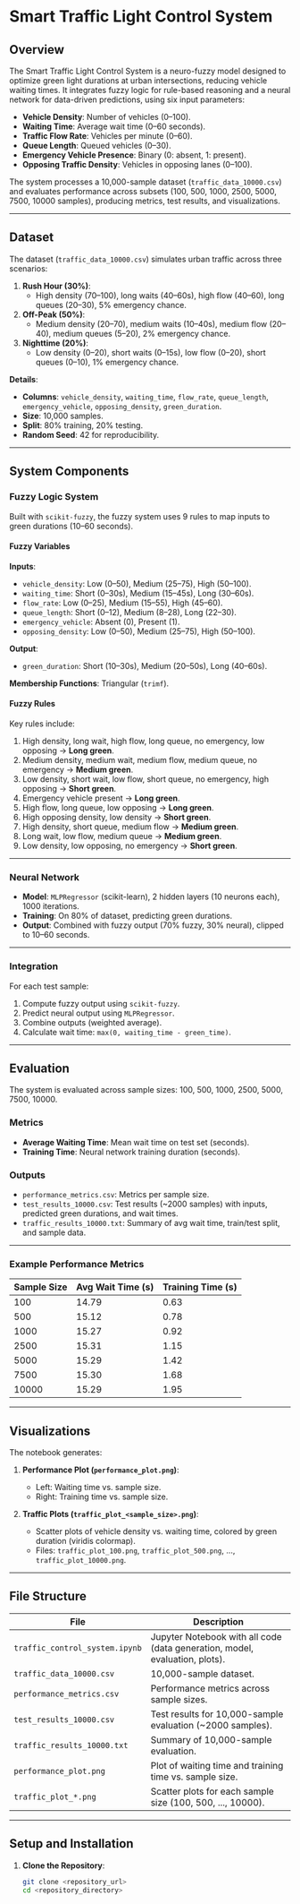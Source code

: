 # Smart Traffic Light Control System

## Overview

The Smart Traffic Light Control System is a neuro-fuzzy model designed to optimize green light durations at urban intersections, reducing vehicle waiting times. It integrates fuzzy logic for rule-based reasoning and a neural network for data-driven predictions, using six input parameters:

- **Vehicle Density**: Number of vehicles (0–100).
- **Waiting Time**: Average wait time (0–60 seconds).
- **Traffic Flow Rate**: Vehicles per minute (0–60).
- **Queue Length**: Queued vehicles (0–30).
- **Emergency Vehicle Presence**: Binary (0: absent, 1: present).
- **Opposing Traffic Density**: Vehicles in opposing lanes (0–100).

The system processes a 10,000-sample dataset (`traffic_data_10000.csv`) and evaluates performance across subsets (100, 500, 1000, 2500, 5000, 7500, 10000 samples), producing metrics, test results, and visualizations.

---

## Dataset

The dataset (`traffic_data_10000.csv`) simulates urban traffic across three scenarios:

1. **Rush Hour (30%)**:
   - High density (70–100), long waits (40–60s), high flow (40–60), long queues (20–30), 5% emergency chance.
2. **Off-Peak (50%)**:
   - Medium density (20–70), medium waits (10–40s), medium flow (20–40), medium queues (5–20), 2% emergency chance.
3. **Nighttime (20%)**:
   - Low density (0–20), short waits (0–15s), low flow (0–20), short queues (0–10), 1% emergency chance.

**Details**:

- **Columns**: `vehicle_density`, `waiting_time`, `flow_rate`, `queue_length`, `emergency_vehicle`, `opposing_density`, `green_duration`.
- **Size**: 10,000 samples.
- **Split**: 80% training, 20% testing.
- **Random Seed**: 42 for reproducibility.

---

## System Components

### Fuzzy Logic System

Built with `scikit-fuzzy`, the fuzzy system uses 9 rules to map inputs to green durations (10–60 seconds).

#### Fuzzy Variables

**Inputs**:

- `vehicle_density`: Low (0–50), Medium (25–75), High (50–100).
- `waiting_time`: Short (0–30s), Medium (15–45s), Long (30–60s).
- `flow_rate`: Low (0–25), Medium (15–55), High (45–60).
- `queue_length`: Short (0–12), Medium (8–28), Long (22–30).
- `emergency_vehicle`: Absent (0), Present (1).
- `opposing_density`: Low (0–50), Medium (25–75), High (50–100).

**Output**:

- `green_duration`: Short (10–30s), Medium (20–50s), Long (40–60s).

**Membership Functions**: Triangular (`trimf`).

#### Fuzzy Rules

Key rules include:

1. High density, long wait, high flow, long queue, no emergency, low opposing → **Long green**.
2. Medium density, medium wait, medium flow, medium queue, no emergency → **Medium green**.
3. Low density, short wait, low flow, short queue, no emergency, high opposing → **Short green**.
4. Emergency vehicle present → **Long green**.
5. High flow, long queue, low opposing → **Long green**.
6. High opposing density, low density → **Short green**.
7. High density, short queue, medium flow → **Medium green**.
8. Long wait, low flow, medium queue → **Medium green**.
9. Low density, low opposing, no emergency → **Short green**.

---

### Neural Network

- **Model**: `MLPRegressor` (scikit-learn), 2 hidden layers (10 neurons each), 1000 iterations.
- **Training**: On 80% of dataset, predicting green durations.
- **Output**: Combined with fuzzy output (70% fuzzy, 30% neural), clipped to 10–60 seconds.

---

### Integration

For each test sample:

1. Compute fuzzy output using `scikit-fuzzy`.
2. Predict neural output using `MLPRegressor`.
3. Combine outputs (weighted average).
4. Calculate wait time: `max(0, waiting_time - green_time)`.

---

## Evaluation

The system is evaluated across sample sizes: 100, 500, 1000, 2500, 5000, 7500, 10000.

### Metrics

- **Average Waiting Time**: Mean wait time on test set (seconds).
- **Training Time**: Neural network training duration (seconds).

### Outputs

- `performance_metrics.csv`: Metrics per sample size.
- `test_results_10000.csv`: Test results (~2000 samples) with inputs, predicted green durations, and wait times.
- `traffic_results_10000.txt`: Summary of avg wait time, train/test split, and sample data.

---

### Example Performance Metrics

| Sample Size | Avg Wait Time (s) | Training Time (s) |
|-------------|-------------------|-------------------|
| 100         | 14.79            | 0.63              |
| 500         | 15.12            | 0.78              |
| 1000        | 15.27            | 0.92              |
| 2500        | 15.31            | 1.15              |
| 5000        | 15.29            | 1.42              |
| 7500        | 15.30            | 1.68              |
| 10000       | 15.29            | 1.95              |

---

## Visualizations

The notebook generates:

1. **Performance Plot (`performance_plot.png`)**:
   - Left: Waiting time vs. sample size.
   - Right: Training time vs. sample size.

2. **Traffic Plots (`traffic_plot_<sample_size>.png`)**:
   - Scatter plots of vehicle density vs. waiting time, colored by green duration (viridis colormap).
   - Files: `traffic_plot_100.png`, `traffic_plot_500.png`, ..., `traffic_plot_10000.png`.

---

## File Structure

| File                          | Description                                           |
|-------------------------------|-------------------------------------------------------|
| `traffic_control_system.ipynb`| Jupyter Notebook with all code (data generation, model, evaluation, plots). |
| `traffic_data_10000.csv`      | 10,000-sample dataset.                                |
| `performance_metrics.csv`     | Performance metrics across sample sizes.             |
| `test_results_10000.csv`      | Test results for 10,000-sample evaluation (~2000 samples). |
| `traffic_results_10000.txt`   | Summary of 10,000-sample evaluation.                 |
| `performance_plot.png`        | Plot of waiting time and training time vs. sample size. |
| `traffic_plot_*.png`          | Scatter plots for each sample size (100, 500, ..., 10000). |

---

## Setup and Installation

1. **Clone the Repository**:

   ```bash
   git clone <repository_url>
   cd <repository_directory>


